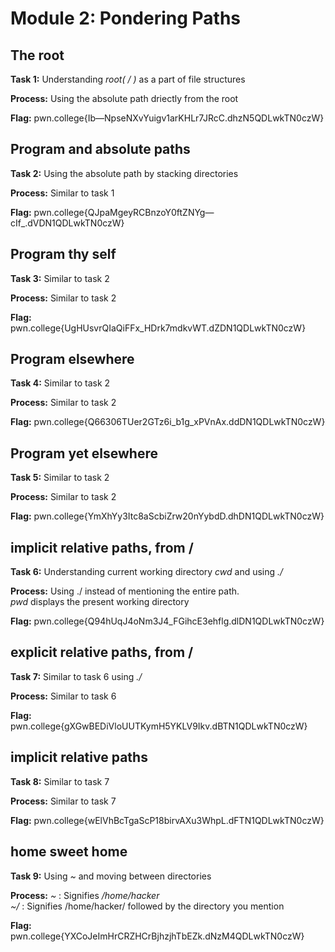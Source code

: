 # Module 2: Pondering Paths
## The root

**Task 1:** Understanding _root( / )_ as a part of file structures

**Process:** Using the absolute path driectly from the root

**Flag:** pwn.college{Ib—NpseNXvYuigv1arKHLr7JRcC.dhzN5QDLwkTN0czW}
</br>

## Program and absolute paths

**Task 2:** Using the absolute path by stacking directories

**Process:** Similar to task 1

**Flag:** pwn.college{QJpaMgeyRCBnzoY0ftZNYg—cIf_.dVDN1QDLwkTN0czW}
</br>
## Program thy self

**Task 3:** Similar to task 2

**Process:** Similar to task 2

**Flag:** pwn.college{UgHUsvrQIaQiFFx_HDrk7mdkvWT.dZDN1QDLwkTN0czW}
</br>
## Program elsewhere

**Task 4:** Similar to task 2

**Process:** Similar to task 2

**Flag:** pwn.college{Q66306TUer2GTz6i_b1g_xPVnAx.ddDN1QDLwkTN0czW}
</br>
## Program yet elsewhere

**Task 5:** Similar to task 2

**Process:** Similar to task 2

**Flag:** pwn.college{YmXhYy3Itc8aScbiZrw20nYybdD.dhDN1QDLwkTN0czW}
</br>
## implicit relative paths, from /

**Task 6:** Understanding current working directory _cwd_ and using _./_

**Process:** Using ./ instead of mentioning the entire path.</br>
            _pwd_ displays the present working directory 

**Flag:** pwn.college{Q94hUqJ4oNm3J4_FGihcE3ehflg.dlDN1QDLwkTN0czW}
</br>
## explicit relative paths, from /

**Task 7:** Similar to task 6 using _./_

**Process:** Similar to task 6

**Flag:** pwn.college{gXGwBEDiVloUUTKymH5YKLV9Ikv.dBTN1QDLwkTN0czW}
</br>
## implicit relative paths

**Task 8:** Similar to task 7

**Process:** Similar to task 7

**Flag:** pwn.college{wElVhBcTgaScP18birvAXu3WhpL.dFTN1QDLwkTN0czW}
</br>
## home sweet home

**Task 9:** Using _~_ and moving between directories

**Process:** _~_ : Signifies _/home/hacker_</br>
            _~/_ : Signifies /home/hacker/ followed by the directory you mention

**Flag:** pwn.college{YXCoJeImHrCRZHCrBjhzjhTbEZk.dNzM4QDLwkTN0czW}
